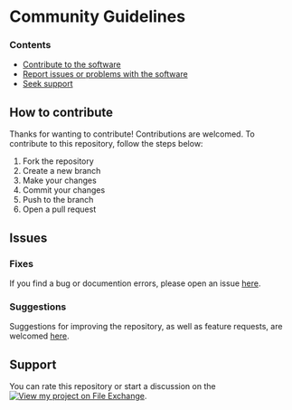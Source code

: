 # **Community Guidelines**

### Contents
* [Contribute to the software](#how-to-contribute)
* [Report issues or problems with the software](#issues)
* [Seek support](#support)

## How to contribute
Thanks for wanting to contribute! Contributions are welcomed. To contribute to this repository, follow the steps below:
1. Fork the repository
2. Create a new branch
3. Make your changes
4. Commit your changes
5. Push to the branch
6. Open a pull request


## Issues
### Fixes
If you find a bug or documention errors, please open an issue [here](https://github.com/weber1158/dracula/issues). 

### Suggestions
Suggestions for improving the repository, as well as feature requests, are welcomed [here](https://github.com/weber1158/dracula/issues).

## Support
You can rate this repository or start a discussion on the [![View my project on File Exchange](https://www.mathworks.com/matlabcentral/images/matlab-file-exchange.svg)](https://www.mathworks.com/matlabcentral/fileexchange/157951).